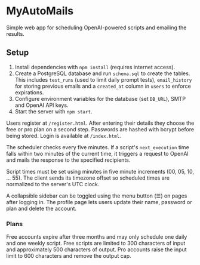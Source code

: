 # MyAutoMails

Simple web app for scheduling OpenAI-powered scripts and emailing the results.

## Setup
1. Install dependencies with `npm install` (requires internet access).
2. Create a PostgreSQL database and run `schema.sql` to create the tables. This
   includes `test_runs` (used to limit daily prompt tests), `email_history`
   for storing previous emails and a `created_at` column in `users` to enforce
   expirations.
3. Configure environment variables for the database (set `DB_URL`), SMTP and OpenAI API keys.
4. Start the server with `npm start`.

Users register at `/register.html`. After entering their details they choose the free or pro plan on a second step. Passwords are hashed with bcrypt before being stored. Login is available at `/index.html`.

The scheduler checks every five minutes. If a script's `next_execution` time falls within two minutes of the current time, it triggers a request to OpenAI and mails the response to the specified recipients.

Script times must be set using minutes in five minute increments (00, 05, 10, ... 55).
The client sends its timezone offset so scheduled times are normalized to the server's UTC clock.

A collapsible sidebar can be toggled using the menu button (☰) on pages after logging in. The profile page lets users update their name, password or plan and delete the account.

### Plans
Free accounts expire after three months and may only schedule one daily and one
weekly script. Free scripts are limited to 300 characters of input and
approximately 500 characters of output. Pro accounts raise the input limit to
600 characters and remove the output cap.

